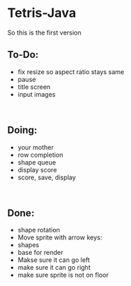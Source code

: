 # Tetris-Java

So this is the first version

To-Do:
-
- fix resize so aspect ratio stays same
- pause
- title screen
- input images 

<br>

Doing:
-
- your mother
- row completion
- shape queue
- display score
- score, save, display

<br>

Done: 
-
- shape rotation
- Move sprite with arrow keys:
- shapes
- base for render
- Makse sure it can go left
- make sure it can go right
- make sure sprite is not on floor
